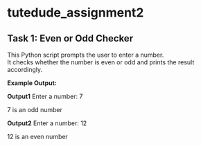 # tutedude_assignment2

## Task 1: Even or Odd Checker

This Python script prompts the user to enter a number.  
It checks whether the number is even or odd and prints the result accordingly.

**Example Output:**

**Output1**
Enter a number: 7

7 is an odd number

**Output2**
Enter a number: 12

12 is an even number

